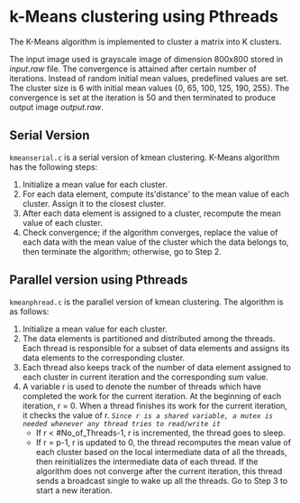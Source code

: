 # k-Means clustering using Pthreads

The K-Means algorithm is implemented to cluster a matrix into K clusters. 

The input image used is grayscale image of dimension 800x800 stored in *input.raw* file. 
The convergence is attained after certain number of iterations. Instead of random initial mean values, predefined values are set.
The cluster size is 6 with initial mean values {0, 65, 100, 125, 190, 255}. 
The convergence is set at the iteration is 50 and then terminated to produce output image *output.raw*.

## Serial Version
`kmeanserial.c` is a serial version of kmean clustering.
K-Means algorithm has the following steps:
1.  Initialize a mean value for each cluster.
2.  For each data element, compute its'distance' to the mean value of each cluster. Assign it to the closest cluster.
3.  After each data element is assigned to a cluster, recompute the mean value of each cluster.
4.  Check convergence; if the algorithm converges, replace the value of each data with the mean value of the cluster which 
    the data belongs to, then terminate the algorithm; otherwise, go to Step 2.

## Parallel version using Pthreads
`kmeanphread.c` is the parallel version of kmean clustering. The algorithm is as follows: 
1.  Initialize a mean value for each cluster.
2.  The data elements is partitioned and distributed  among the threads. Each thread is responsible for a subset of data elements 
    and assigns its data elements to the corresponding cluster. 
3.  Each thread also keeps track of the number of data element assigned to each cluster in current iteration and the corresponding sum value. 
4.  A variable r  is used to denote the number of threads which have completed the work for the current iteration. At the beginning of each iteration, r = 0.
    When a thread finishes its work for the current iteration, it checks the value of r. *`Since r is a shared variable, a mutex is needed whenever any thread tries to read/write it`*
    - If r < #No_of_Threads-1, r is incremented, the thread goes to sleep.
    - If r = p-1, r is updated to 0, the thread recomputes the mean value of each cluster based on the local intermediate data of all 
      the threads, then reinitializes the intermediate data of each thread. If the algorithm does not converge after the current iteration,
      this thread sends a broadcast single to wake up all the threads. Go to Step 3 to start a new iteration.
